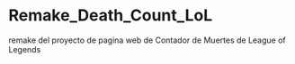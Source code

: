 # Remake_Death_Count_LoL
remake del proyecto de pagina web de Contador de Muertes de League of Legends
